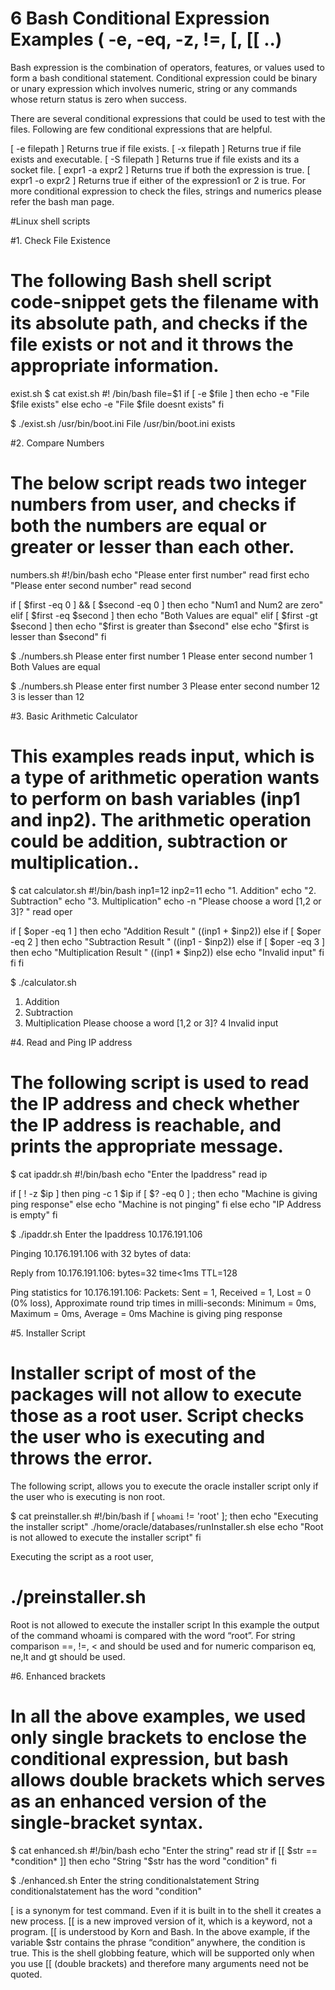 # 6 Bash Conditional Expression Examples ( -e, -eq, -z, !=, [, [[ ..)

Bash expression is the combination of operators, features, or values used to form a bash conditional statement. Conditional expression could be binary or unary expression which involves numeric, string or any commands whose return status is zero when success.


There are several conditional expressions that could be used to test with the files. Following are few conditional expressions that are helpful.

[ -e filepath ] Returns true if file exists.
[ -x filepath ] Returns true if file exists and executable.
[ -S filepath ] Returns true if file exists and its a socket file.
[ expr1 -a expr2 ] Returns true if both the expression is true.
[ expr1 -o expr2 ] Returns true if either of the expression1 or 2 is true.
For more conditional expression to check the files, strings and numerics please refer the bash man page.

   #Linux shell scripts

#1. Check File Existence
   # The following Bash shell script code-snippet gets the filename with its absolute path, and checks if the file exists or not and it throws the appropriate information.

exist.sh
$ cat exist.sh
#! /bin/bash
file=$1
if [ -e $file ]
then
	echo -e "File $file exists"
else
	echo -e "File $file doesnt exists"
fi

$ ./exist.sh /usr/bin/boot.ini
File /usr/bin/boot.ini exists

#2. Compare Numbers
   # The below script reads two integer numbers from user, and checks if both the numbers are equal or greater or lesser than each other.
   
numbers.sh
#!/bin/bash
echo "Please enter first number"
read first
echo "Please enter second number"
read second

if [ $first -eq 0 ] && [ $second -eq 0 ]
then
	echo "Num1 and Num2 are zero"
elif [ $first -eq $second ]
then
	echo "Both Values are equal"
elif [ $first -gt $second ]
then
	echo "$first is greater than $second"
else
	echo "$first is lesser than $second"
fi

$ ./numbers.sh
Please enter first number
1
Please enter second number
1
Both Values are equal

$ ./numbers.sh
Please enter first number
3
Please enter second number
12
3 is lesser than 12

#3. Basic Arithmetic Calculator
  # This examples reads input, which is a type of arithmetic operation wants to perform on bash variables (inp1 and inp2). The arithmetic operation could be addition, subtraction or multiplication..

$ cat calculator.sh
#!/bin/bash
inp1=12
inp2=11
echo "1. Addition"
echo "2. Subtraction"
echo "3. Multiplication"
echo -n "Please choose a word [1,2 or 3]? "
read oper

if [ $oper -eq 1 ]
then
	echo "Addition Result " $(($inp1 + $inp2))
else
	if [ $oper -eq 2 ]
	then
		echo "Subtraction Result " $(($inp1 - $inp2))
	else
		if [ $oper -eq 3 ]
		then
			echo "Multiplication Result " $(($inp1 * $inp2))
		else
			echo "Invalid input"
		fi
	fi
fi

$ ./calculator.sh
1. Addition
2. Subtraction
3. Multiplication
Please choose a word [1,2 or 3]? 4
Invalid input

#4. Read and Ping IP address
  # The following script is used to read the IP address and check whether the IP address is reachable, and prints the appropriate message.

$ cat ipaddr.sh
#!/bin/bash
echo "Enter the Ipaddress"
read ip

if [ ! -z $ip ]
then
	ping -c 1 $ip
	if [ $? -eq 0 ] ; then
		echo "Machine is giving ping response"
	else
		echo "Machine is not pinging"
	fi
else
	echo "IP Address is empty"
fi

$ ./ipaddr.sh
Enter the Ipaddress
10.176.191.106

Pinging 10.176.191.106 with 32 bytes of data:

Reply from 10.176.191.106: bytes=32 time&lt;1ms TTL=128

Ping statistics for 10.176.191.106:
    Packets: Sent = 1, Received = 1, Lost = 0 (0% loss),
Approximate round trip times in milli-seconds:
    Minimum = 0ms, Maximum = 0ms, Average = 0ms
Machine is giving ping response

#5. Installer Script
  # Installer script of most of the packages will not allow to execute those as a root user. Script checks the user who is executing and throws the error.

The following script, allows you to execute the oracle installer script only if the user who is executing is non root.

$ cat preinstaller.sh
#!/bin/bash
if [ `whoami` != 'root' ]; then
	echo "Executing the installer script"
	./home/oracle/databases/runInstaller.sh
else
	echo "Root is not allowed to execute the installer script"
fi

Executing the script as a root user,
# ./preinstaller.sh
Root is not allowed to execute the installer script
In this example the output of the command whoami is compared with the word “root”. For string comparison ==, !=, &lt; and should be used and for numeric comparison eq, ne,lt and gt should be used.

#6. Enhanced brackets
  # In all the above examples, we used only single brackets to enclose the conditional expression, but bash allows double brackets which serves as an enhanced version of the single-bracket syntax.
  
  $ cat enhanced.sh
#!/bin/bash
echo "Enter the string"
read str
if [[ $str == *condition* ]]
then
	echo "String "$str has the word \"condition\"
fi

$ ./enhanced.sh
Enter the string
conditionalstatement
String conditionalstatement has the word "condition"

[ is a synonym for test command. Even if it is built in to the shell it creates a new process.
[[ is a new improved version of it, which is a keyword, not a program.
[[ is understood by Korn and Bash.
In the above example, if the variable $str contains the phrase “condition” anywhere, the condition is true.
This is the shell globbing feature, which will be supported only when you use [[ (double brackets) and therefore many arguments need not be quoted.
